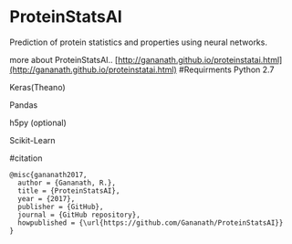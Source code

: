 # ProteinStatsAI
Prediction of protein statistics and properties using neural networks.

more about ProteinStatsAI..
[http://gananath.github.io/proteinstatai.html](http://gananath.github.io/proteinstatai.html)
#Requirments
Python 2.7

Keras(Theano)

Pandas

h5py (optional)

Scikit-Learn

#citation
```
@misc{gananath2017,
  author = {Gananath, R.},
  title = {ProteinStatsAI},
  year = {2017},
  publisher = {GitHub},
  journal = {GitHub repository},
  howpublished = {\url{https://github.com/Gananath/ProteinStatsAI}}
}
```
